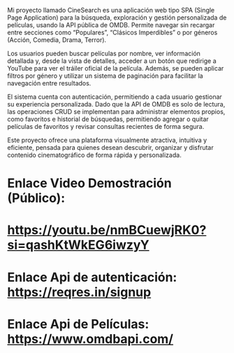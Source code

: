 Mi proyecto llamado CineSearch es una aplicación web tipo SPA (Single Page Application) para la búsqueda, exploración y gestión personalizada de películas, usando la API pública de OMDB. Permite navegar sin recargar entre secciones como “Populares”, “Clásicos Imperdibles” o por géneros (Acción, Comedia, Drama, Terror).

Los usuarios pueden buscar películas por nombre, ver información detallada y, desde la vista de detalles, acceder a un botón que redirige a YouTube para ver el tráiler oficial de la película. Además, se pueden aplicar filtros por género y utilizar un sistema de paginación para facilitar la navegación entre resultados.

El sistema cuenta con autenticación, permitiendo a cada usuario gestionar su experiencia personalizada. Dado que la API de OMDB es solo de lectura, las operaciones CRUD se implementan para administrar elementos propios, como favoritos e historial de búsquedas, permitiendo agregar o quitar películas de favoritos y revisar consultas recientes de forma segura.

Este proyecto ofrece una plataforma visualmente atractiva, intuitiva y eficiente, pensada para quienes desean descubrir, organizar y disfrutar contenido cinematográfico de forma rápida y personalizada.

# Enlace Video Demostración (Público): 
# https://youtu.be/nmBCuewjRK0?si=qashKtWkEG6iwzyY

# Enlace Api de autenticación:  https://reqres.in/signup

# Enlace Api de Películas: https://www.omdbapi.com/

